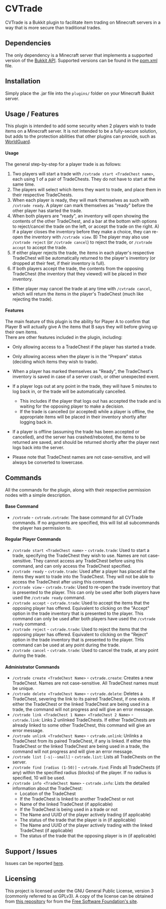 # CVTrade

CVTrade is a Bukkit plugin to facilitate item trading on Minecraft servers in a way that is more secure than traditional trades.

## Dependencies

The only dependency is a Minecraft server that implements a supported version of the [Bukkit API](https://hub.spigotmc.org/javadocs/bukkit/index.html). Supported versions can be found in the [pom.xml](pom.xml) file.

## Installation

Simply place the .jar file into the `plugins/` folder on your Minecraft Bukkit server.

## Usage / Features

This plugin is intended to add some security when 2 players wish to trade items on a Minecraft server. It is not intended to be a fully-secure solution, but adds to the protection abilities that other plugins can provide, such as [WorldGuard](https://enginehub.org/worldguard/).

#### Usage

The general step-by-step for a player trade is as follows:<br/>
1) Two players will start a trade with `/cvtrade start <TradeChest name>`, each using 1 of a pair of TradeChests. They do not have to start at the same time.
2) The players will select which items they want to trade, and place them in their respective TradeChests.
3) When each player is ready, they will mark themselves as such with `/cvtrade ready`. A player can mark themselves as "ready" before the other player has started the trade.
4) When both players are "ready", an inventory will open showing the contents of the other TradeChest, and a bar at the bottom with options to reject/cancel the trade on the left, or accept the trade on the right.
  A) If a player closes the inventory before they make a choice, they can re-open the inventory with `/cvtrade view`. 
  B) The player may also use `/cvtrade reject` (or `/cvtrade cancel`) to reject the trade, or `/cvtrade accept` to accept the trade.
5) If either player rejects the trade, the items in each player's respective TradeChest will be automatically returned to the player's inventory (or dropped at their feet, if their inventory is full).
6) If both players accept the trade, the contents from the opposing TradeChest (the inventory that they viewed) will be placed in their inventory.

- Either player may cancel the trade at any time with `/cvtrade cancel`, which will return the items in the player's TradeChest (much like rejecting the trade).

#### Features

The main feature of this plugin is the ability for Player A to confirm that Player B will actually give A the items that B says they will before giving up their own items.<br/>
There are other features included in the plugin, including:<br/>
- Only allowing access to a TradeChest if the player has started a trade.
- Only allowing access when the player is in the "Prepare" status (deciding which items they wish to trade).
- When a player has marked themselves as "Ready", the TradeChest's inventory is saved in case of a server crash, or other unexpected event.
- If a player logs out at any point in the trade, they will have 5 minutes to log back in, or the trade will be automatically cancelled.
  - This includes if the player that logs out has accepted the trade and is waiting for the opposing player to make a decision.
  - If the trade is cancelled (or accepted) while a player is offline, the appropriate items will be placed in their inventory shortly after logging back in.
- If a player is offline (assuming the trade has been accepted or cancelled), and the server has crashed/rebooted, the items to be returned are saved, and should be returned shortly after the player next logs back into the server.

- Please note that TradeChest names are not case-sensitive, and will always be converted to lowercase.

## Commands

All the commands for the plugin, along with their respective permission nodes with a simple description.

#### Base Command

- `/cvtrade` - `cvtrade.cvtrade`: The base command for all CVTrade commands. If no arguments are specified, this will list all subcommands the player has permission to.

#### Regular Player Commands

- `/cvtrade start <TradeChest name>` - `cvtrade.trade`: Used to start a trade, specifying the TradeChest they wish to use. Names are not case-sensitive. They cannot access any TradeChest before using this command, and can only access the TradeChest specified.
- `/cvtrade ready` - `cvtrade.trade`: Used after a player has placed all the items they want to trade into the TradeChest. They will not be able to access the TradeChest after using this command.
- `/cvtrade view` - `cvtrade.trade`: Used to re-open the trade inventory that is presented to the player. This can only be used after both players have used the `/cvtrade ready` command.
- `/cvtrade accept` - `cvtrade.trade`: Used to accept the items that the opposing player has offered. Equivalent to clicking on the "Accept" option in the trade inventory that is presented to the player. This command can only be used after both players have used the `/cvtrade ready` command.
- `/cvtrade reject` - `cvtrade.trade`: Used to reject the items that the opposing player has offered. Equivalent to clicking on the "Reject" option in the trade inventory that is presented to the player. THis command can be used at any point during the trade.
- `/cvtrade cancel` - `cvtrade.trade`: Used to cancel the trade, at any point during the trade.

#### Administrator Commands

- `/cvtrade create <TradeChest Name>` - `cvtrade.create`: Creates a new TradeChest. Names are not case-sensitive. All TradeChest names must be unique.
- `/cvtrade delete <TradeChest Name>` - `cvtrade.delete`: Deletes a TradeChest, severing the link to its paired TradeChest, if one exists. If either the TradeChest or the linked TradeChest are being used in a trade, the command will not progress and will give an error message.
- `/cvtrade link <TradeChest 1 Name> <TradeChest 2 Name>` - `cvtrade.link`: Links 2 unlinked TradeChests. If either TradeChests are already linked to some other TradeChest, this command will give an error message.
- `/cvtrade unlink <TradeChest Name>` - `cvtrade.unlink`: Unlinks a TradeChest from its paired TradeChest, if any is linked. If either this TradeChest or the linked TradeChest are being used in a trade, the command will not progress and will give an error message.
- `/cvtrade list [-s|--small]` - `cvtrade.list`: Lists all TradeChests on the server.
- `/cvtrade find [radius (1-50)]` - `cvtrade.find`: Finds all TradeChests (if any) within the specified radius (blocks) of the player. If no radius is specified, 10 will be used.
- `/cvtrade info <TradeChest Name>` - `cvtrade.info`: Lists the detailed information about the TradeChest:
  - Location of the TradeChest
  - If the TradeChest is linked to another TradeChest or not
  - Name of the linked TradeChest (if applicable)
  - If the TradeChest is being used in a trade or not
  - The Name and UUID of the player actively trading (if applicable)
  - The status of the trade that the player is in (if applicable)
  - The Name and UUID of the player actively trading with the linked TradeChest (if applicable)
  - The status of the trade that the opposing player is in (if applicable)


## Support / Issues

Issues can be reported [here](https://github.com/unixminecraft/CVTrade/issues/).

## Licensing

This project is licensed under the GNU General Public License, version 3 (commonly referred to as GPLv3). A copy of the license can be obtained from [this repository](LICENSE) for from the [Free Software Foundation's site](http://www.gnu.org/licenses/gpl-3.0.en.html).
